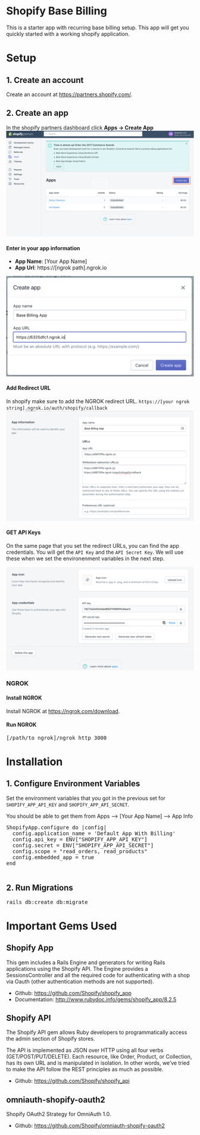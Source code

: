 # Shopify Base Billing

This is a starter app with recurring base billing setup.  This app will get you quickly started with a working shopify application.

# Setup
## 1. Create an account
 Create an account at https://partners.shopify.com/.

## 2. Create an app

In the shopify partners dashboard click **Apps -> Create App**
<img src='./public/images/readme/create-app-button.png' />

#### Enter in your app information
- **App Name**: [Your App Name]
- **App Url**: https://[ngrok path].ngrok.io
<img src='./public/images/readme/create-app-popup.png' />

#### Add Redirect URL
In shopify make sure to add the NGROK redirect URL.
`https://[your ngrok string].ngrok.io/auth/shopify/callback`
<img src='./public/images/readme/redirect-urls.png' />


#### GET API Keys
On the same page that you set the redirect URLs, you can find the app credentials.  You will get the `API Key` and the `API Secret Key`. We will use these  when we set the environenment variables in the next step.

<img src='./public/images/readme/api-keys.png' />


### NGROK

#### Install NGROK
Install NGROK at https://ngrok.com/download.

#### Run NGROK

<pre>
[/path/to_ngrok]</path>/ngrok http 3000
</pre>

# Installation

## 1. Configure Environment Variables
Set the environment variables that you got in the previous set for `SHOPIFY_APP_API_KEY` and `SHOPIFY_APP_API_SECRET`. 

You should be able to get them from 
Apps --> [Your App Name] --> App Info

<pre>
ShopifyApp.configure do |config|
  config.application_name = 'Default App With Billing'
  config.api_key = ENV["SHOPIFY_APP_API_KEY"]
  config.secret = ENV["SHOPIFY_APP_API_SECRET"]
  config.scope = "read_orders, read_products"
  config.embedded_app = true
end

</pre>

## 2. Run Migrations
<pre>
rails db:create db:migrate
</pre>


# Important Gems Used
## Shopify App
This gem includes a Rails Engine and generators for writing Rails applications using the Shopify API. The Engine provides a SessionsController and all the required code for authenticating with a shop via Oauth (other authentication methods are not supported).
- Github: https://github.com/Shopify/shopify_app
- Documentation: http://www.rubydoc.info/gems/shopify_app/8.2.5

## Shopify API
The Shopify API gem allows Ruby developers to programmatically access the admin section of Shopify stores.

The API is implemented as JSON over HTTP using all four verbs (GET/POST/PUT/DELETE). Each resource, like Order, Product, or Collection, has its own URL and is manipulated in isolation. In other words, we’ve tried to make the API follow the REST principles as much as possible.

- Github: https://github.com/Shopify/shopify_api

## omniauth-shopify-oauth2
Shopify OAuth2 Strategy for OmniAuth 1.0.

- Github: https://github.com/Shopify/omniauth-shopify-oauth2